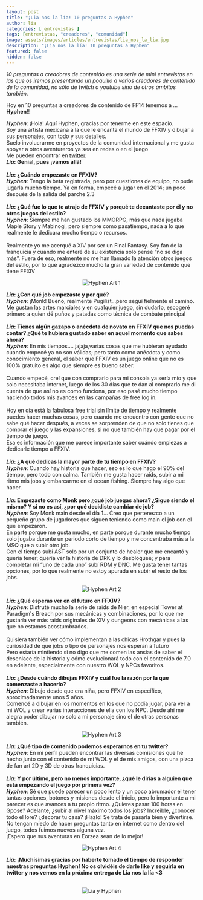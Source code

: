 ```yaml
---
layout: post
title: "¡Lia nos la lía! 10 preguntas a Hyphen"
author: lia
categories: [ entrevistas ]
tags: [entrevistas, "creadores", "comunidad"]
image: assets/images/articles/entrevistas/lia_nos_la_lia.jpg
description: "¡Lia nos la lía! 10 preguntas a Hyphen"
featured: false
hidden: false
---
```

*10 preguntas a creadores de contenido es una serie de mini entrevistas en las que os iremos presentando un poquillo a varios creadores de contenido de la comunidad, no sólo de twitch o youtube sino de otros ámbitos también.*

Hoy en 10 preguntas a creadores de contenido de FF14 tenemos a ... **Hyphen**!!

<div class="card">
  <div class="card-body">
    <i><b>Hyphen</b></i>: ¡Hola! Aquí Hyphen, gracias por tenerme en este espacio.<br/>
      Soy una artista mexicana a la que le encanta el mundo de FFXIV y dibujar a sus personajes, con todo y sus detalles.<br/>
      Suelo involucrarme en proyectos de la comunidad internacional y me gusta apoyar a otros aventureros ya sea en redes o en el juego<br/>
      Me pueden encontrar en <a href="https://twitter.com/hyphen1582mx" target="_blank">twitter</a>.
  </div>
  <div class="card-header">
     <b><i>Lia</i>: Genial, pues ¡vamos allá!</b>
  </div>  
</div>

<br/>

<div class="card">
  <div class="card-header">
     <b><i>Lia</i>: ¿Cuándo empezaste en FFXIV?</b>
  </div>
  <div class="card-body">
    <i><b>Hyphen</b></i>: Tengo la beta registrada, pero por cuestiones de equipo, no pude jugarla mucho tiempo. Ya en forma, empecé a jugar en el 2014; un poco después de la salida del parche 2.3
  </div>
</div>

<br/>

<div class="card">
  <div class="card-header">
     <b><i>Lia</i>: ¿Qué fue lo que te atrajo de FFXIV y porqué te decantaste por él y no otros juegos del estilo?</b>
  </div>
  <div class="card-body">
    <i><b>Hyphen</b></i>:   Siempre me han gustado los MMORPG, más que nada jugaba Maple Story y Mabinogi, pero siempre como pasatiempo, nada a lo que realmente le dedicara mucho tiempo o recursos.<br/>
    <br/>
    Realmente yo me acerqué a XIV por ser un Final Fantasy. Soy fan de la franquicia y cuando me enteré de su existencia solo pensé “no se diga más”. Fuera de eso, realmente no me han llamado la atención otros juegos del estilo, por lo que agradezco mucho la gran variedad de contenido que tiene FFXIV
  </div>
</div>


<p align="center"><img src="{{ site.baseurl }}/assets/images/articles/entrevistas/lia_hyphen/hyphen_art_1.jpg" alt="Hyphen Art 1"/></p>


<div class="card">
  <div class="card-header">
     <b><i>Lia</i>: ¿Con qué job empezaste y por qué?</b>
  </div>
  <div class="card-body">
    <i><b>Hyphen</b></i>:  ¡Monk! Bueno, realmente Pugilist...pero seguí fielmente el camino.<br/>
    Me gustan las artes marciales y en cualquier juego, sin dudarlo, escogeré primero a quien dé puños y patadas como técnica de combate principal
  </div>    
</div>

<br/>

<div class="card">
  <div class="card-header">
     <b><i>Lia</i>: Tienes algún gazapo o anécdota de novato en FFXIV que nos puedas contar? ¿Qué te hubiera gustado saber en aquel momento que sabes ahora?</b>
  </div>
  <div class="card-body">
    <i><b>Hyphen</b></i>: En mis tiempos…. jajaja,varias cosas que me hubieran ayudado cuando empecé ya no son válidas; pero tanto como anécdota y como conocimiento general, el saber que FFXIV es un juego online que no es 100% gratuito es algo que siempre es bueno saber.<br/>
    <br/>
    Cuando empecé, creí que con comprarlo para mi consola ya sería mío y que solo necesitaba internet, luego de los 30 días que te dan al comprarlo me di cuenta de que así no es como funciona, por eso pasé mucho tiempo haciendo todos mis avances en las campañas de free log in.<br/>
    <br/>
    Hoy en día está la fabulosa free trial sin límite de tiempo y realmente puedes hacer muchas cosas, pero cuando me encuentro con gente que no sabe qué hacer después, a veces se sorprenden de que no solo tienes que comprar el juego y las expansiones, si no que también hay que pagar por el tiempo de juego.<br/>
    Esa es información que me parece importante saber cuándo empiezas a dedicarle tiempo a FFXIV.
  </div>
</div>

<br/>

<div class="card">
  <div class="card-header">
     <b><i>Lia</i>: ¿A qué dedicas la mayor parte de tu tiempo en FFXIV?</b>
  </div>
  <div class="card-body">
    <i><b>Hyphen</b></i>: Cuando hay historia que hacer, eso es lo que hago el 90% del tiempo, pero todo con calma. También me gusta hacer raids, subir a mi ritmo mis jobs y embarcarme en el ocean fishing. Siempre hay algo que hacer.
  </div>
</div>

<br/>

<div class="card">
  <div class="card-header">
     <b><i>Lia</i>: Empezaste como Monk  pero ¿qué job juegas ahora? ¿Sigue siendo el mismo? Y si no es así, ¿por qué decidiste cambiar de job?</b>
  </div>
  <div class="card-body">
    <i><b>Hyphen</b></i>:  Soy Monk main desde el día 1… Creo que pertenezco a un pequeño grupo de jugadores que siguen teniendo como main el job con el que empezaron.<br/>
    En parte porque me gusta mucho, en parte porque durante mucho tiempo solo jugaba durante un periodo corto de tiempo y me concentraba más a la MSQ que a subir otro job.<br/>
    Con el tiempo subí AST solo por un conjunto de healer que me encantó y quería tener; quería ver la historia de DRK y lo desbloqueé; y para completar mi “uno de cada uno” subí RDM y DNC. 
    Me gusta tener tantas opciones, por lo que realmente no estoy apurada en subir el resto de los jobs.
  </div>
</div>

<p align="center"><img src="{{ site.baseurl }}/assets/images/articles/entrevistas/lia_hyphen/hyphen_art_2.jpg" alt="Hyphen Art 2"/></p>

<div class="card">
  <div class="card-header">
     <b><i>Lia</i>: ¿Qué esperas ver en el futuro en FFXIV?</b>
  </div>
  <div class="card-body">
    <i><b>Hyphen</b></i>: Disfruté mucho la serie de raids de Nier, en especial Tower at Paradigm's Breach por sus mecánicas y combinaciones, por lo que me gustaría ver más raids originales de XIV y dungeons con mecánicas a las que no estamos acostumbrados.<br/>
    <br/>
    Quisiera también ver cómo implementan a las chicas Hrothgar y pues la curiosidad de que jobs o tipo de personajes nos esperan a futuro
    <br/>
    Pero estaría mintiendo si no digo que me comen las ansias de saber el desenlace de la historia y cómo evolucionará todo con el contenido de 7.0 en adelante, especialmente con nuestro WOL y NPCs favoritos.
  </div>
</div>

<br/>

<div class="card">
  <div class="card-header">
     <b><i>Lia</i>: ¿Desde cuándo dibujas FFXIV y cuál fue la razón por la que comenzaste a hacerlo?</b>
  </div>
  <div class="card-body">
    <i><b>Hyphen</b></i>:  Dibujo desde que era niña, pero FFXIV en específico, aproximadamente unos 5 años.<br/>
    Comencé a dibujar en los momentos en los que no podía jugar, para ver a mi WOL y crear varias interacciones de ella con los NPC. Desde ahí me alegra poder dibujar no solo a mi personaje sino el de otras personas también. 
  </div>
</div>

<p align="center"><img src="{{ site.baseurl }}/assets/images/articles/entrevistas/lia_hyphen/hyphen_art_3.jpg" alt="Hyphen Art 3"/></p>


<div class="card">
  <div class="card-header">
     <b><i>Lia</i>: ¿Qué tipo de contenido podemos esperarnos en tu twitter?</b>
  </div>
  <div class="card-body"><i><b>Hyphen</b></i>:  En mi perfil pueden encontrar las diversas comisiones que he hecho junto con el contenido de mi WOL y el de mis amigos, con una pizca de fan art 2D y 3D de otras franquicias. 
  </div>
</div>

<br/>

<div class="card">
  <div class="card-header">
     <b><i>Lia</i>: Y por último, pero no menos importante, ¿qué le dirías a alguien que está empezando el juego por primera vez?</b>
  </div>
  <div class="card-body"><i><b>Hyphen</b></i>: Sé que puede parecer un poco lento y un poco abrumador el tener tantas opciones, botones y misiones desde el inicio, pero lo importante a mi parecer es que avances a tu propio ritmo. ¿Quieres pasar 100 horas en Gpose? Adelante, ¿subir al nivel máximo todos los jobs? Increible, ¿conocer todo el lore? ¿decorar tu casa? ¡Hazlo! Se trata de pasarla bien y divertirse.<br/>
  No tengan miedo de hacer preguntas tanto en internet como dentro del juego, todos fuimos nuevos alguna vez.<br/>
  ¡Espero que sus aventuras en Eorzea sean de lo mejor!
  </div>
</div>

<p align="center"><img src="{{ site.baseurl }}/assets/images/articles/entrevistas/lia_hyphen/hyphen_art_4.jpg" alt="Hyphen Art 4"/></p>

<div class="card">
  <div class="card-header">
     <b><i>Lia</i>: ¡Muchísimas gracias por haberte tomado el tiempo de responder nuestras preguntas Hyphen! No os olvidéis de darle like y seguirla en twitter y nos vemos en la próxima entrega de Lia nos la lía <3</b>
  </div>
</div>

<br/>

<p align="center"><img src="{{ site.baseurl }}/assets/images/articles/entrevistas/lia_hyphen/lia_hyphen.jpg" alt="Lia y Hyphen"/></p>
